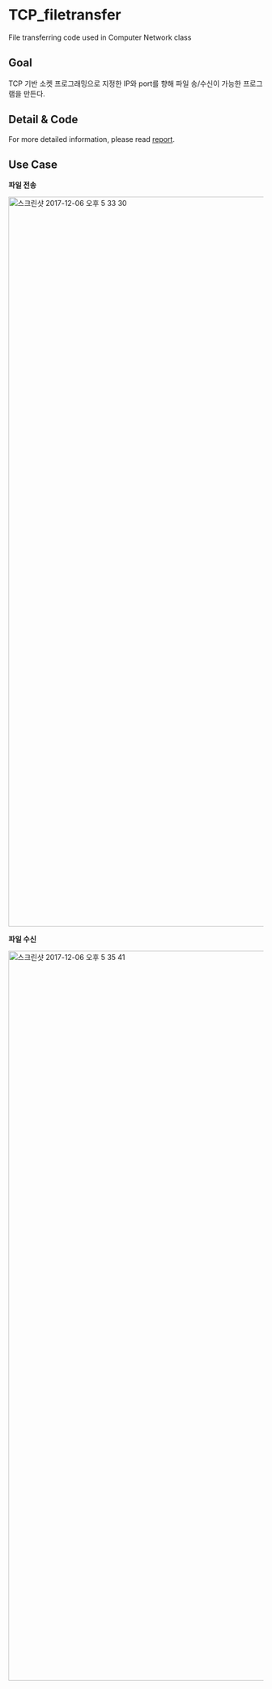 # TCP_filetransfer
File transferring code used in Computer Network class

## Goal
TCP 기반 소켓 프로그래밍으로 지정한 IP와 port를 향해 파일 송/수신이 가능한 프로그램을 만든다.


## Detail & Code
For more detailed information, please read [report](./report.pdf).

## Use Case

**파일 전송**

<img width="1440" alt="스크린샷 2017-12-06 오후 5 33 30" src="https://user-images.githubusercontent.com/33930852/64965779-91abc600-d8d8-11e9-8668-6f517cb1c64e.png">

**파일 수신**

<img width="1440" alt="스크린샷 2017-12-06 오후 5 35 41" src="https://user-images.githubusercontent.com/33930852/64965780-92445c80-d8d8-11e9-815c-a35e6b906593.png">
